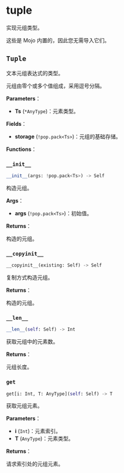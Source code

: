# tuple

实现元组类型。

这些是 Mojo 内置的，因此您无需导入它们。

## `Tuple`

文本元组表达式的类型。

元组由零个或多个值组成，采用逗号分隔。

**Parameters**：

- **Ts** (`*AnyType`)：元素类型。

**Fields**：

- **storage** (`!pop.pack<Ts>`)：元组的基础存储。

**Functions**：

### `__init__`

```python
__init__(args: !pop.pack<Ts>) -> Self
```

构造元组。

**Args**：

- **args** (`!pop.pack<Ts>`)：初始值。

**Returns**：

构造的元组。

### `__copyinit__`

```python
__copyinit__(existing: Self) -> Self
```

复制方式构造元组。

**Returns**：

构造的元组。

### `__len__`

```python
__len__(self: Self) -> Int
```

获取元组中的元素数。

**Returns**：

元组长度。

### `get`

```python
get[i: Int, T: AnyType](self: Self) -> T
```

获取元组元素。

**Parameters**：

- **i** (`Int`)：元素索引。
- **T** (`AnyType`)：元素类型。

**Returns**：

请求索引处的元组元素。
